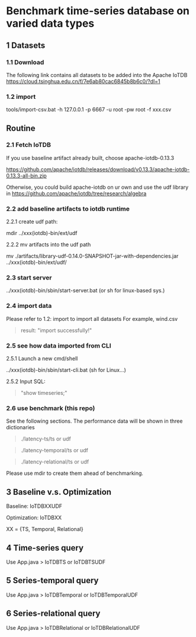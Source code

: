 # Benchmark time-series database on varied data types

## 1 Datasets

### 1.1 Download
The following link contains all datasets to be added into the Apache IoTDB
https://cloud.tsinghua.edu.cn/f/7e6ab80cac6845b8b6c0/?dl=1

### 1.2 import
tools/import-csv.bat -h 127.0.0.1 -p 6667 -u root -pw root -f xxx.csv

## Routine

### 2.1 Fetch IoTDB

If you use baseline artifact already built, choose apache-iotdb-0.13.3

https://github.com/apache/iotdb/releases/download/v0.13.3/apache-iotdb-0.13.3-all-bin.zip

Otherwise, you could build apache-iotdb on ur own and use the udf library in
https://github.com/apache/iotdb/tree/research/algebra

### 2.2 add baseline artifacts to iotdb runtime

2.2.1 create udf path:

mdir ../xxx(iotdb)-bin/ext/udf

2.2.2 mv artifacts into the udf path

mv ./artifacts/library-udf-0.14.0-SNAPSHOT-jar-with-dependencies.jar ../xxx(iotdb)-bin/ext/udf/

### 2.3 start server

../xxx(iotdb)-bin/sbin/start-server.bat (or sh for linux-based sys.)


### 2.4 import data

Please refer to 1.2: import to import all datasets 
For example, wind.csv
> result: "import successfully!"

### 2.5 see how data imported from CLI

2.5.1 Launch a new cmd/shell

../xxx(iotdb)-bin/sbin/start-cli.bat (sh for Linux...)

2.5.2 Input SQL:

> "show timeseries;"

### 2.6 use benchmark (this repo)

See the following sections.
The performance data will be shown in three dictionaries

> ./latency-ts/ts or udf

> ./latency-temporal/ts or udf

> ./latency-relational/ts or udf

Please use mdir to create them ahead of benchmarking.

## 3 Baseline v.s. Optimization

Baseline: IoTDBXXUDF

Optimization: IoTDBXX

XX = {TS, Temporal, Relational}

## 4 Time-series query

Use App.java > IoTDBTS or IoTDBTSUDF


## 5 Series-temporal query

Use App.java > IoTDBTemporal or IoTDBTemporalUDF

## 6 Series-relational query

Use App.java > IoTDBRelational or IoTDBRelationalUDF
